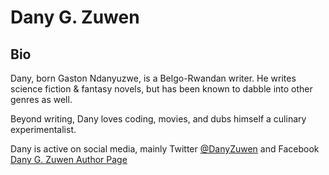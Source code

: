 # Dany G. Zuwen

## Bio

Dany, born Gaston Ndanyuzwe, is a Belgo-Rwandan writer. He writes science fiction & fantasy novels, but has been known to dabble into other genres as well.

Beyond writing, Dany loves coding, movies, and dubs himself a culinary experimentalist.

Dany is active on social media, mainly Twitter [@DanyZuwen](https://www.twitter.com/danyzuwen) and Facebook [Dany G. Zuwen Author Page](https://www.facebook.com/danyzuwen)
